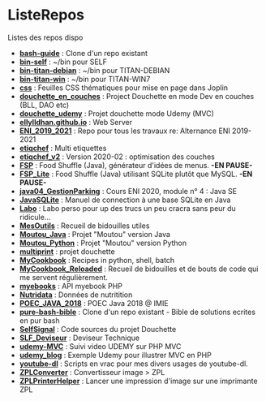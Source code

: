# ListeRepos
Listes des repos dispo

- [**bash-guide**](https://github.com/ellylldhan/bash-guide) : Clone d'un repo existant
- [**bin-self**](https://github.com/ellylldhan/bin-self) : ~/bin pour SELF
- [**bin-titan-debian**](https://github.com/ellylldhan/bin-titan-debian) : ~/bin pour TITAN-DEBIAN
- [**bin-titan-win**](https://github.com/ellylldhan/bin-titan-win) : ~/bin pour TITAN-WIN7
- [**css**](https://github.com/Ellylldhan/css.git) : Feuilles CSS thématiques pour mise en page dans Joplin
- [**douchette_en_couches**](https://github.com/Ellylldhan/douchette_en_couches.git) : Project Douchette en mode Dev en couches (BLL, DAO etc)
- [**douchette_udemy**](https://github.com/Ellylldhan/douchette_udemy.git) : Projet douchette mode Udemy (MVC)
- [**ellylldhan.github.io**](https://github.com/Ellylldhan/ellylldhan.github.io.git) : Web Server
- [**ENI_2019_2021**](https://github.com/Ellylldhan/ENI_2019_2021.git) : Repo pour tous les travaux re: Alternance ENI 2019-2021
- [**etiqchef**](https://github.com/Ellylldhan/etiqchef.git) : Multi etiquettes
- [**etiqchef_v2**](https://github.com/Ellylldhan/etiqchef_v2.git) : Version 2020-02 : optimisation des couches
- [**FSP**](https://github.com/Ellylldhan/FSP.git) : Food Shuffle (Java), générateur d'idées de menus. **-EN PAUSE-**
- [**FSP_Lite**](https://github.com/Ellylldhan/FSP_Lite.git) : Food Shuffle (Java) utilisant SQLite plutôt que MySQL. **-EN PAUSE-**
- [**java04_GestionParking**](https://github.com/Ellylldhan/java04_GestionParking.git) : Cours ENI 2020, module n° 4 : Java SE
- [**JavaSQLite**](https://github.com/Ellylldhan/JavaSQLite.git) : Manuel de connection à une base SQLite en Java
- [**Labo**](https://github.com/Ellylldhan/Labo.git) : Labo perso pour up des trucs un peu cracra sans peur du ridicule...
- [**MesOutils**](https://github.com/Ellylldhan/MesOutils.git) : Recueil de bidouilles utiles
- [**Moutou_Java**](https://github.com/Ellylldhan/Moutou_Java.git) : Projet "Moutou" version Java
- [**Moutou_Python**](https://github.com/Ellylldhan/Moutou_Python.git) : Projet "Moutou" version Python
- [**multiprint**](https://github.com/Ellylldhan/multiprint.git) : projet douchette
- [**MyCookbook**](https://github.com/Ellylldhan/MyCookbook.git) : Recipes in python, shell, batch
- [**MyCookbook_Reloaded**](https://github.com/Ellylldhan/MyCookbook_Reloaded.git) : Recueil de bidouilles et de bouts de code qui me servent régulièrement.
- [**myebooks**](https://github.com/Ellylldhan/myebooks.git) : API myebook PHP
- [**Nutridata**](https://github.com/Ellylldhan/Nutridata.git) : Données de nutritition
- [**POEC_JAVA_2018**](https://github.com/ellylldhan/POEC_JAVA_2018) : POEC Java 2018 @ IMIE
- [**pure-bash-bible**](https://github.com/Ellylldhan/pure-bash-bible.git) : Clone d'un repo existant - Bible de solutions ecrites en pur bash
- [**SelfSignal**](https://github.com/Ellylldhan/SelfSignal.git) : Code sources du projet Douchette
- [**SLF_Deviseur**](https://github.com/Ellylldhan/SLF_Deviseur.git) : Deviseur Technique
- [**udemy-MVC**](https://github.com/Ellylldhan/udemy-MVC.git) : Suivi video UDEMY sur PHP MVC
- [**udemy_blog**](https://github.com/Ellylldhan/udemy_blog.git) : Exemple Udemy pour illustrer MVC en PHP
- [**youtube-dl**](https://github.com/Ellylldhan/youtube-dl.git) : Scripts en vrac pour mes divers usages de youtube-dl.
- [**ZPLConverter**](https://github.com/Ellylldhan/ZPLConverter.git) : Convertisseur image > ZPL
- [**ZPLPrinterHelper**](https://github.com/Ellylldhan/ZPLPrinterHelper.git) : Lancer une impression d'image sur une imprimante ZPL
